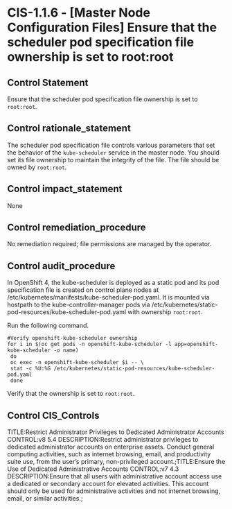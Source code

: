 # CIS-1.1.6 - \[Master Node Configuration Files\] Ensure that the scheduler pod specification file ownership is set to root:root

## Control Statement

Ensure that the scheduler pod specification file ownership is set to `root:root`.

## Control rationale_statement

The scheduler pod specification file controls various parameters that set the behavior of the `kube-scheduler` service in the master node. You should set its file ownership to maintain the integrity of the file. The file should be owned by `root:root`.

## Control impact_statement

None

## Control remediation_procedure

No remediation required; file permissions are managed by the operator.

## Control audit_procedure

In OpenShift 4, the kube-scheduler is deployed as a static pod and its pod specification file is created on control plane nodes at /etc/kubernetes/manifests/kube-scheduler-pod.yaml. It is mounted via hostpath to the kube-controller-manager pods via /etc/kubernetes/static-pod-resources/kube-scheduler-pod.yaml with ownership `root:root`.

Run the following command. 

```
#Verify openshift-kube-scheduler ownership
for i in $(oc get pods -n openshift-kube-scheduler -l app=openshift-kube-scheduler -o name)
 do
 oc exec -n openshift-kube-scheduler $i -- \
 stat -c %U:%G /etc/kubernetes/static-pod-resources/kube-scheduler-pod.yaml
 done
```

Verify that the ownership is set to `root:root`.

## Control CIS_Controls

TITLE:Restrict Administrator Privileges to Dedicated Administrator Accounts CONTROL:v8 5.4 DESCRIPTION:Restrict administrator privileges to dedicated administrator accounts on enterprise assets. Conduct general computing activities, such as internet browsing, email, and productivity suite use, from the user’s primary, non-privileged account.;TITLE:Ensure the Use of Dedicated Administrative Accounts CONTROL:v7 4.3 DESCRIPTION:Ensure that all users with administrative account access use a dedicated or secondary account for elevated activities. This account should only be used for administrative activities and not internet browsing, email, or similar activities.;

